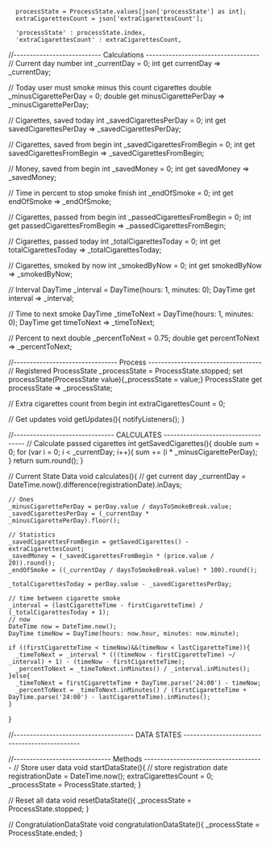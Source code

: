       processState = ProcessState.values[json['processState'] as int];
      extraCigarettesCount = json['extraCigarettesCount'];

      'processState' : processState.index,
      'extraCigarettesCount' : extraCigarettesCount,

//--------------------------- Calculations -----------------------------------
// Current day number
int _currentDay = 0;
int get currentDay => _currentDay;

// Today user must smoke minus this count cigarettes
double _minusCigarettePerDay = 0;
double get minusCigarettePerDay => _minusCigarettePerDay;

// Cigarettes, saved today
int _savedCigarettesPerDay = 0;
int get savedCigarettesPerDay => _savedCigarettesPerDay;

// Cigarettes, saved from begin
int _savedCigarettesFromBegin = 0;
int get savedCigarettesFromBegin => _savedCigarettesFromBegin;

// Money, saved from begin
int _savedMoney = 0;
int get savedMoney => _savedMoney;

// Time in percent to stop smoke finish
int _endOfSmoke = 0;
int get endOfSmoke => _endOfSmoke;

// Cigarettes, passed from begin
int _passedCigarettesFromBegin = 0;
int get passedCigarettesFromBegin => _passedCigarettesFromBegin;

// Cigarettes, passed today
int _totalCigarettesToday = 0;
int get totalCigarettesToday => _totalCigarettesToday;

// Cigarettes, smoked by now
int _smokedByNow = 0;
int get smokedByNow => _smokedByNow;

// Interval
DayTime _interval = DayTime(hours: 1, minutes: 0);
DayTime get interval => _interval;

// Time to next smoke
DayTime _timeToNext = DayTime(hours: 1, minutes: 0);
DayTime get timeToNext => _timeToNext;

// Percent to next
double _percentToNext = 0.75;
double get percentToNext => _percentToNext;

//-------------------------------- Process -----------------------------------
// Registered
ProcessState _processState = ProcessState.stopped;
set processState(ProcessState value){_processState = value;}
ProcessState get processState => _processState;

// Extra cigarettes count from begin
int extraCigarettesCount = 0;

// Get updates
void getUpdates(){
notifyListeners();
}

//-------------------------------  CALCULATES  -----------------------------------
// Calculate passed cigarettes
int getSavedCigarettes(){
double sum = 0;
for (var i = 0; i < _currentDay; i++){
sum += (i * _minusCigarettePerDay);
}
return sum.round();
}

// Current State Data
void calculates(){
// get current day
_currentDay = DateTime.now().difference(registrationDate).inDays;

    // Ones
    _minusCigarettePerDay = perDay.value / daysToSmokeBreak.value;
    _savedCigarettesPerDay = (_currentDay * _minusCigarettePerDay).floor();

    // Statistics
    _savedCigarettesFromBegin = getSavedCigarettes() - extraCigarettesCount;
    _savedMoney = (_savedCigarettesFromBegin * (price.value / 20)).round();
    _endOfSmoke = ((_currentDay / daysToSmokeBreak.value) * 100).round();

    _totalCigarettesToday = perDay.value - _savedCigarettesPerDay;

    // time between cigarette smoke
    _interval = (lastCigaretteTime - firstCigaretteTime) / (_totalCigarettesToday + 1);
    // now
    DateTime now = DateTime.now();
    DayTime timeNow = DayTime(hours: now.hour, minutes: now.minute);

    if ((firstCigaretteTime < timeNow)&&(timeNow < lastCigaretteTime)){
      _timeToNext = _interval * (((timeNow - firstCigaretteTime) ~/ _interval) + 1) - (timeNow - firstCigaretteTime);
      _percentToNext = _timeToNext.inMinutes() / _interval.inMinutes();
    }else{
      _timeToNext = firstCigaretteTime + DayTime.parse('24:00') - timeNow;
      _percentToNext = _timeToNext.inMinutes() / (firstCigaretteTime + DayTime.parse('24:00') - lastCigaretteTime).inMinutes();
    }
}

//-------------------------------------  DATA STATES  ----------------------------------------------

//------------------------------ Methods -------------------------------------
// Store user data
void startDataState(){
// store registration date
registrationDate = DateTime.now();
extraCigarettesCount = 0;
_processState = ProcessState.started;
}

// Reset all data
void resetDataState(){
_processState = ProcessState.stopped;
}

// CongratulationDataState
void congratulationDataState(){
_processState = ProcessState.ended;
}

